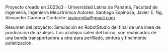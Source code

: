 Proyecto creado en 2023q3 - Universidad Latina de Panamá, Facultad de Ingeniería, Ingeniería Mecatrónica
Autores: Santiago Espinosa, Javier E. Ng, Alexander Cardona
Contacto: javierngliu@gmail.com

Resumen del proyecto:
Simulación en RobotStudio del final de una línea de producción de azulejos. Los azulejos salen del horno, son reubicados de una banda transportadora a otra para perfilado, pintura y finalmente palletización.
